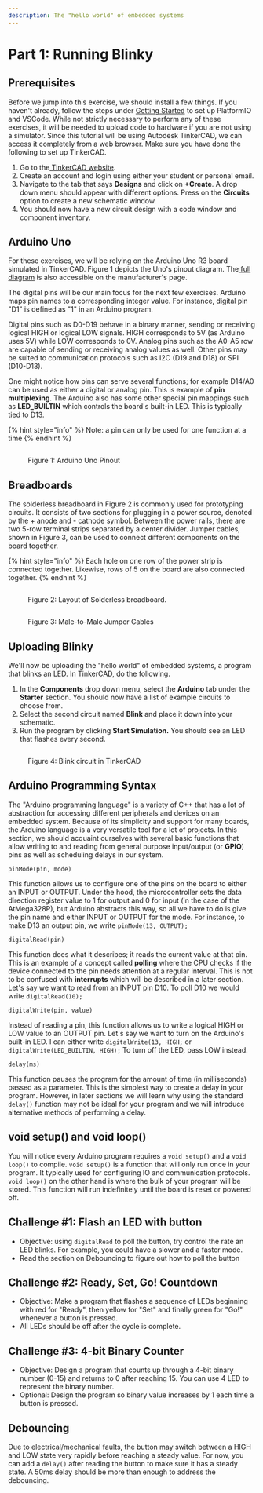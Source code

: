 ```yaml
---
description: The "hello world" of embedded systems
---
```


# Part 1: Running Blinky

## Prerequisites&#x20;

Before we jump into this exercise, we should install a few things. If you haven't already, follow the steps under [Getting Started](../getting-started.md) to set up PlatformIO and VSCode. While not strictly necessary to perform any of these exercises, it will be needed to upload code to hardware if you are not using a simulator. Since this tutorial will be using Autodesk TinkerCAD, we can access it completely from a web browser. Make sure you have done the following to set up TinkerCAD.

1. Go to the[ TinkerCAD website](https://www.tinkercad.com/).
2. Create an account and login  using either your student or personal email.
3. Navigate to the tab that says **Designs** and click on **+Create**. A drop down menu should appear with different options. Press on the **Circuits** option to create a new schematic window.&#x20;
4. You should now have a new circuit design with a code window and component inventory.&#x20;

## Arduino Uno&#x20;

For these exercises, we will be relying on the Arduino Uno R3 board simulated in TinkerCAD. Figure 1 depicts the Uno's pinout diagram. The[ full diagram](https://store.arduino.cc/products/arduino-uno-rev3?queryID=undefined) is also accessible on the manufacturer's page.

The digital pins will be our main focus for the next few exercises. Arduino maps pin names to a corresponding integer value. For instance, digital pin "D1" is defined as "1" in an Arduino program.&#x20;

Digital pins such as D0-D19 behave in a binary manner, sending or receiving logical HIGH or logical LOW signals. HIGH corresponds to 5V (as Arduino uses 5V) while LOW corresponds to 0V.  Analog pins such as the A0-A5 row are capable of sending or receiving analog values as well. Other pins may be suited to communication protocols such as I2C (D19 and D18) or SPI (D10-D13).&#x20;

One might notice how pins can serve several functions; for example D14/A0 can be used as either a digital or analog pin. This is example of **pin multiplexing**. The Arduino also has some other special pin mappings such as **LED\_BUILTIN** which controls the board's built-in LED. This is typically tied to D13.&#x20;

{% hint style="info" %}
Note: a pin can only be used for one function at a time
{% endhint %}

<figure><img src="../../.gitbook/assets/image (11).png" alt=""><figcaption><p>Figure 1: Arduino Uno Pinout </p></figcaption></figure>

## Breadboards&#x20;

The solderless breadboard in Figure 2 is commonly used for prototyping circuits. It consists of two sections for plugging in a power source, denoted by the + anode and - cathode symbol. Between the power rails, there are two 5-row terminal strips separated by a center divider.  Jumper cables, shown in Figure 3, can be used to connect different components on the board together.&#x20;

{% hint style="info" %}
Each hole on one row of the power strip is connected together. Likewise, rows of 5 on the board are also connected together.&#x20;
{% endhint %}

<figure><img src="../../.gitbook/assets/image (12).png" alt=""><figcaption><p>Figure 2: Layout of Solderless breadboard. </p></figcaption></figure>

<figure><img src="../../.gitbook/assets/image (13).png" alt=""><figcaption><p>Figure 3: Male-to-Male Jumper Cables </p></figcaption></figure>

## Uploading Blinky&#x20;

We'll now be uploading the "hello world" of embedded systems, a program that blinks an LED. In TinkerCAD, do the following.&#x20;

1. In the **Components** drop down menu, select the **Arduino** tab under the **Starter** section. You should now have a list of example circuits to choose from.
2. Select the second circuit named **Blink** and place it down into your schematic.&#x20;
3. Run the program by clicking **Start Simulation.** You should see an LED that flashes every second.&#x20;

<figure><img src="../../.gitbook/assets/image.png" alt=""><figcaption><p>Figure 4: Blink circuit in TinkerCAD </p></figcaption></figure>

## Arduino Programming Syntax&#x20;

The "Arduino programming language" is a variety of C++ that has a lot of abstraction for accessing different peripherals and devices on an embedded system. Because of its simplicity and support for many boards, the Arduino language is a very versatile tool for a lot of projects. In this section, we should acquaint ourselves with several basic functions that allow writing to and reading from general purpose input/output (or **GPIO**) pins as well as scheduling delays in our system. &#x20;

```
pinMode(pin, mode)
```

This function allows us to configure one of the pins on the board to either an INPUT or OUTPUT. Under the hood, the microcontroller sets the data direction register value to 1 for output and 0 for input (in the case of the AtMega328P), but Arduino abstracts this way, so all we have to do is give the pin name and either INPUT or OUTPUT for the mode. For instance, to make D13 an output pin, we write `pinMode(13, OUTPUT);`

```
digitalRead(pin)
```

This function does what it describes; it reads the current value at that pin. This is an example of a concept called **polling** where the CPU checks if the device connected to the pin needs attention at a regular interval. This is not to be confused with **interrupts** which will be described in a later section. Let's say we want to read from an INPUT pin D10. To poll D10 we would write `digitalRead(10);`&#x20;

```
digitalWrite(pin, value) 
```

Instead of reading a pin, this function allows us to write a logical HIGH or LOW value to an OUTPUT pin. Let's say we want to turn on the Arduino's built-in LED. I can either write `digitalWrite(13, HIGH;` or `digitalWrite(LED_BUILTIN, HIGH);` To turn off the LED, pass LOW instead.&#x20;

```
delay(ms) 
```

This function pauses the program for the amount of time (in milliseconds) passed as a parameter. This is the simplest way to create a delay in your program. However, in later sections we will learn why using the standard `delay()` function may not be ideal for your program and we will introduce alternative methods of performing a delay.&#x20;

## void setup() and void loop()&#x20;

You will notice every Arduino program requires a `void setup()` and a `void loop()` to compile. `void setup()` is a function that will only run once in your program. It typically used for configuring IO and communication protocols. `void loop()` on the other hand is where the bulk of your program will be stored. This function will run indefinitely until the board is reset or powered off.&#x20;

## Challenge #1: Flash an LED with button&#x20;

* Objective: using `digitalRead` to poll the button, try control the rate an LED blinks. For example, you could have a slower and a faster mode.&#x20;
* Read the section on Debouncing to figure out how to poll the button

## Challenge #2: Ready, Set, Go! Countdown&#x20;

* Objective: Make a program that flashes a sequence of LEDs beginning with red for "Ready", then yellow for "Set" and finally green for "Go!" whenever a button is pressed.&#x20;
* All LEDs should be off after the cycle is complete.&#x20;

## Challenge #3: 4-bit Binary Counter&#x20;

* Objective: Design a program that counts up through a 4-bit binary number (0-15) and returns to 0 after reaching 15. You can use 4 LED to represent the binary number.&#x20;
* Optional: Design the program so binary value increases by 1 each time a button is pressed.

## Debouncing &#x20;

Due to electrical/mechanical faults, the button may switch between a HIGH and LOW state very rapidly before reaching a steady value. For now, you can add a `delay()` after reading the button to make sure it has a steady state. A 50ms delay should be more than enough to address the debouncing.&#x20;

